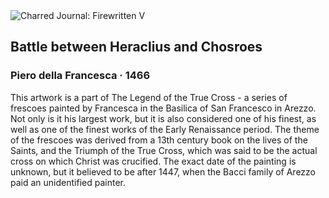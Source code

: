 <div class="artwork-of-the-day">
  <div class="container">
    <div class="img-wrapper">
      <img
        src="https://uploads6.wikiart.org/images/piero-della-francesca/battle-between-heraclius-and-chosroes(1).jpg!Large.jpg"
        alt="Charred Journal: Firewritten V" />
    </div>
    <div class="artwork-detail">
      <div class="artwork-origin"> 
        <h2 class="artwork-name">Battle between Heraclius and Chosroes</h2>
        <h3 class="artist">
          Piero della Francesca
                    ·  1466
        </h3>
      </div>
      <p class="description">
        <span class="artwork-description-text ng-binding" ng-bind-html="viewModel.ArtworkOfTheDay.Description | unsafe">This artwork is a part of The Legend of the True Cross - a series of frescoes painted by Francesca in the Basilica of San Francesco in Arezzo. Not only is it his largest work, but it is also considered one of his finest, as well as one of the finest works of the Early Renaissance period. The theme of the frescoes was derived from a 13th century book on the lives of the Saints, and the Triumph of the True Cross, which was said to be the actual cross on which Christ was crucified. The exact date of the painting is unknown, but it believed to be after 1447, when the Bacci family of Arezzo paid an unidentified painter. </span>
                        <div class="text-shadow-container" ng-show="showShadow" style=""></div>
      </p>
    </div>
  </div>

</div>
